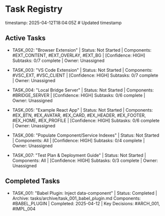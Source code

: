 # Task Registry
timestamp: 2025-04-12T18:04:05Z # Updated timestamp

## Active Tasks

- TASK_002: "Browser Extension" | Status: Not Started | Components: #EXT_CONTENT, #EXT_OVERLAY, #EXT_BG | [Confidence: HIGH]
  Subtasks: 0/7 complete | Owner: Unassigned

- TASK_003: "VS Code Extension" | Status: Not Started | Components: #VSC_EXT, #VSC_CLIENT | [Confidence: HIGH]
  Subtasks: 0/7 complete | Owner: Unassigned

- TASK_004: "Local Bridge Server" | Status: Not Started | Components: #BRIDGE_SERVER | [Confidence: HIGH]
  Subtasks: 0/6 complete | Owner: Unassigned

- TASK_005: "Example React App" | Status: Not Started | Components: #EX_BTN, #EX_AVATAR, #EX_CARD, #EX_HEADER, #EX_FOOTER, #EX_HOME, #EX_PROFILE | [Confidence: HIGH]
  Subtasks: 0/6 complete | Owner: Unassigned

- TASK_006: "Populate Component/Service Indexes" | Status: Not Started | Components: All | [Confidence: HIGH]
  Subtasks: 0/4 complete | Owner: Unassigned

- TASK_007: "Test Plan & Deployment Guide" | Status: Not Started | Components: All | [Confidence: HIGH]
  Subtasks: 0/3 complete | Owner: Unassigned

## Completed Tasks
- TASK_001: "Babel Plugin: Inject data-component" | Status: Completed | Archive: tasks/archive/task_001_babel_plugin.md
  Components: #BABEL_PLUGIN | Completed: 2025-04-12 | Key Decisions: #ARCH_001, #IMPL_004
<!-- List completed tasks here as the project progresses -->
